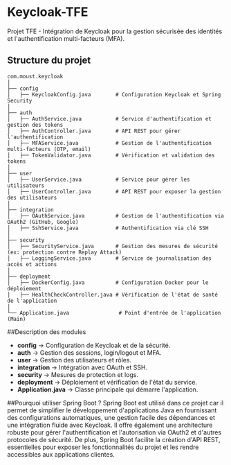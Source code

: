# Keycloak-TFE

Projet TFE - Intégration de Keycloak pour la gestion sécurisée des identités et l'authentification multi-facteurs (MFA).

## Structure du projet

```
com.moust.keycloak
│
├── config
│   ├── KeycloakConfig.java        # Configuration Keycloak et Spring Security
│
├── auth
│   ├── AuthService.java           # Service d'authentification et gestion des tokens
│   ├── AuthController.java        # API REST pour gérer l'authentification
│   ├── MFAService.java            # Gestion de l'authentification multi-facteurs (OTP, email)
│   ├── TokenValidator.java        # Vérification et validation des tokens
│
├── user
│   ├── UserService.java           # Service pour gérer les utilisateurs
│   ├── UserController.java        # API REST pour exposer la gestion des utilisateurs
│
├── integration
│   ├── OAuthService.java          # Gestion de l'authentification via OAuth2 (GitHub, Google)
│   ├── SshService.java            # Authentification via clé SSH
│
├── security
│   ├── SecurityService.java       # Gestion des mesures de sécurité (ex: protection contre Replay Attack)
│   ├── LoggingService.java        # Service de journalisation des accès et actions
│
├── deployment
│   ├── DockerConfig.java          # Configuration Docker pour le déploiement
│   ├── HealthCheckController.java # Vérification de l'état de santé de l'application
│
└── Application.java                # Point d'entrée de l'application (Main)
```

##Description des modules

- **config** → Configuration de Keycloak et de la sécurité.
- **auth** → Gestion des sessions, login/logout et MFA.
- **user** → Gestion des utilisateurs et rôles.
- **integration** → Intégration avec OAuth et SSH.
- **security** → Mesures de protection et logs.
- **deployment** → Déploiement et vérification de l'état du service.
- **Application.java** → Classe principale qui démarre l'application.

##Pourquoi utiliser Spring Boot ?
Spring Boot est utilisé dans ce projet car il permet de simplifier le développement d'applications Java en fournissant des configurations automatiques, une gestion facile des dépendances et une intégration fluide avec Keycloak. Il offre également une architecture robuste pour gérer l'authentification et l'autorisation via OAuth2 et d'autres protocoles de sécurité. De plus, Spring Boot facilite la création d'API REST, essentielles pour exposer les fonctionnalités du projet et les rendre accessibles aux applications clientes.

